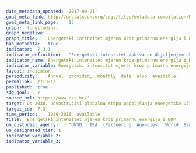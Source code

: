 ```yaml
---	
date_metadata_updated:	2017-09-21'
goal_meta_link:	http://unstats.un.org/sdgs/files/metadata-compilation/Metadata-Goal-7.pdf'
goal_meta_link_page:	13
graph:	longitudinal
graph_negative:	
graph_title:	Energetski intenzitet mjeren kroz primarnu energiju i BDP (%)
has_metadata:	true
indicator:	7.3.1
indicator_definition:	"Energetski intenzitet dobiva se dijeljenjem ukupne opskrbe primarnom energijom s bruto domaćim proizvodom. Ukupna opskrba primarnom energijom sastoji se od proizvodnje plus neto uvoza minus međunarodni brodski i zrakoplovni bunkeri plus promjene zaliha. Za potrebe međunarodne usporedbe, BDP se mjeri u konstantnim iznosima po paritetu kupovne moći. Pokazatelj je izražen u lančano povezanom obujmu (indeks 2010.=100). Mjerna jedinica: kilogram ekvivalentne nafte (kgen/1 000 eur) Izvor: Eurostat"
indicator_name:	Energetski intenzitet mjeren kroz primarnu energiju i BDP
indicator_variable:	Energetski intenzitet mjeren kroz primarnu energiju i BDP (kgen/1 000 eur)
layout:	indicator
periodicity:	Annual  provided,  monthly  data  also  available'
permalink:	/7-3-1/
published:	true
sdg_goal:	7
source_url:	https://www.dzs.hr/'
target:	Do 2030. udvostručiti globalnu stopu poboljšanja energetske učinkovitosti
target_id:	7.3'
time_period:	1949-2016  available
title:	Energetski intenzitet mjeren kroz primarnu energiju i BDP
un_custodial_agency:	"UNSD,  IEA  (Partnering  Agencies:  World  Bank,  UN  Energy)"
un_designated_tier:	1
indicator_variable_2:	
indicator_variable_3:	
---	
```

